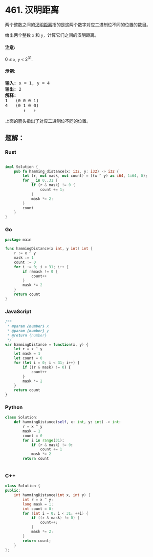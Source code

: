# 461. 汉明距离
两个整数之间的[汉明距离](https://baike.baidu.com/item/%E6%B1%89%E6%98%8E%E8%B7%9D%E7%A6%BB)指的是这两个数字对应二进制位不同的位置的数目。

给出两个整数 ```x``` 和 ```y```，计算它们之间的汉明距离。

#### 注意:
0 ≤ ```x```, ```y``` < 2<sup>31</sup>.

#### 示例:
<pre>
<strong>输入:</strong> x = 1, y = 4
<strong>输出:</strong> 2
<strong>解释:</strong>
1   (0 0 0 1)
4   (0 1 0 0)
       ↑   ↑

上面的箭头指出了对应二进制位不同的位置。
</pre>
## 题解：
### Rust
```rust

impl Solution {
    pub fn hamming_distance(x: i32, y: i32) -> i32 {
        let (r, mut mask, mut count) = ((x ^ y) as i64, 1i64, 0);
        for _ in 0..31 {
            if (r & mask) != 0 {
                count += 1;
            }
            mask *= 2;
        }
        count
    }
}
```

### Go
```go
package main

func hammingDistance(x int, y int) int {
	r := x ^ y
	mask := 1
	count := 0
	for i := 0; i < 31; i++ {
		if r&mask != 0 {
			count++
		}
		mask *= 2
	}
	return count
}

```

### JavaScript
```javascript
/**
 * @param {number} x
 * @param {number} y
 * @return {number}
 */
var hammingDistance = function(x, y) {
    let r = x ^ y
    let mask = 1
    let count = 0
    for (let i = 0; i < 31; i++) {
        if ((r & mask) != 0) {
            count++
        }
        mask *= 2
    }
    return count
}
```

### Python
```python
class Solution:
    def hammingDistance(self, x: int, y: int) -> int:
        r = x ^ y
        mask = 1
        count = 0
        for i in range(31):
            if (r & mask) != 0:
                count += 1
            mask *= 2
        return count
    
```

### C++
```c++
class Solution {
public:
    int hammingDistance(int x, int y) {
        int r = x ^ y;
        long mask = 1;
        int count = 0;
        for (int i = 0; i < 31; ++i) {
            if ((r & mask) != 0) {
                count++;
            }
            mask *= 2;
        }
        return count;
    }
};

```